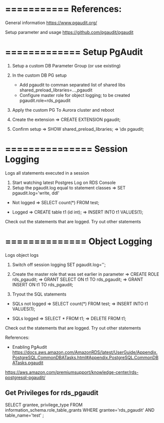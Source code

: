 ===========
References:
===========
General information
https://www.pgaudit.org/

Setup parameter and usage
https://github.com/pgaudit/pgaudit

=============
Setup PgAudit
=============
1. Setup a custom DB Parameter Group (or use existing)
2. In the custom DB PG setup
    *  Add pgaudit to comman separated list of shared libs
       shared_preload_libraries=...,pgaudit
    * Configure master role for object logging; to be created
        pgaudit.role=rds_pgaudit
3. Apply the custom PG To Aurora cluster and reboot
4. Create the extension
=> CREATE EXTENSION pgaudit;

5. Confirm setup
=> SHOW shared_preload_libraries;
=> \dx  pgaudit;

===============
Session Logging
===============
Logs all statements executed in a session

1. Start watching latest Postgres Log on RDS Console
2. Setup the pgaudit.log equal to statement classes
=> SET pgaudit.log='write, ddl'

* Not logged
=> SELECT count(*) FROM test;

* Logged
=> CREATE table t1 (id int);
=> INSERT INTO t1 VALUES(1);


Check out the statements that are logged.
Try out other statements

==============
Object Logging
==============
Logs object logs

1. Switch off session logging
SET pgaudit.log='';

2. Create the master role that was set earlier in parameter
=> CREATE ROLE rds_pgaudit;
=> GRANT SELECT ON t1 TO rds_pgaudit;
=> GRANT INSERT ON t1 TO rds_pgaudit;

3. Tryout the SQL statements 

* SQLs not logged
=> SELECT count(*) FROM test;
=> INSERT INTO t1 VALUES(1);

* SQLs logged
=> SELECT * FROM t1;
=> DELETE FROM t1;


Check out the statements that are logged.
Try out other statements


References:
* Enabling PgAudit
https://docs.aws.amazon.com/AmazonRDS/latest/UserGuide/Appendix.PostgreSQL.CommonDBATasks.html#Appendix.PostgreSQL.CommonDBATasks.pgaudit

https://aws.amazon.com/premiumsupport/knowledge-center/rds-postgresql-pgaudit/

Get Privileges for rds_pgaudit
------------------------------
SELECT grantee, privilege_type 
FROM information_schema.role_table_grants 
WHERE  grantee='rds_pgaudit' AND table_name='test' ;